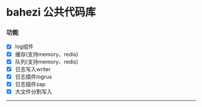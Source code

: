 # bahezi 公共代码库

### 功能
 - [x] log组件
 - [x] 缓存(支持memory、redis)
 - [x] 队列(支持memory、redis)
 - [x] 日志写入writer
 - [x] 日志插件logrus
 - [x] 日志插件zap
 - [x] 大文件分割写入
---
